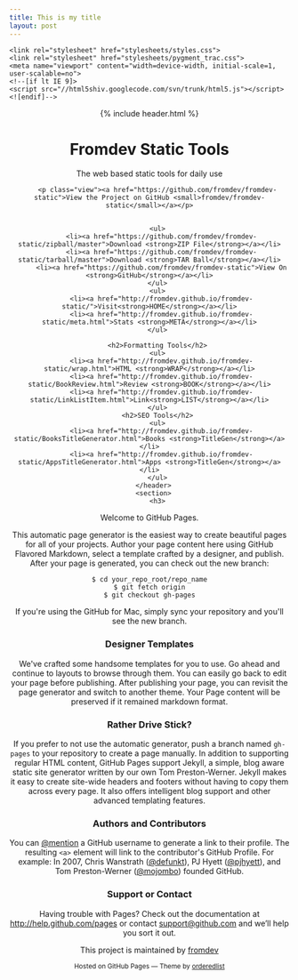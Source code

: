 ```yaml
---
title: This is my title
layout: post
--- 
```

<html>
  <head>
    <meta charset="utf-8">
    <meta http-equiv="X-UA-Compatible" content="chrome=1">
    <title>Static Developer Tools</title>

    <link rel="stylesheet" href="stylesheets/styles.css">
    <link rel="stylesheet" href="stylesheets/pygment_trac.css">
    <meta name="viewport" content="width=device-width, initial-scale=1, user-scalable=no">
    <!--[if lt IE 9]>
    <script src="//html5shiv.googlecode.com/svn/trunk/html5.js"></script>
    <![endif]-->
  </head>
  <body>
    <div class="wrapper">
      <header>
        {% include header.html %}
        <h1>Fromdev Static Tools</h1>
        <p>The web based static tools for daily use</p>

        <p class="view"><a href="https://github.com/fromdev/fromdev-static">View the Project on GitHub <small>fromdev/fromdev-static</small></a></p>


        <ul>
          <li><a href="https://github.com/fromdev/fromdev-static/zipball/master">Download <strong>ZIP File</strong></a></li>
          <li><a href="https://github.com/fromdev/fromdev-static/tarball/master">Download <strong>TAR Ball</strong></a></li>
          <li><a href="https://github.com/fromdev/fromdev-static">View On <strong>GitHub</strong></a></li>
        </ul>
        <ul>
          <li><a href="http://fromdev.github.io/fromdev-static/">Visit<strong>HOME</strong></a></li>
          <li><a href="http://fromdev.github.io/fromdev-static/meta.html">Stats <strong>META</strong></a></li>
        </ul>
        
        <h2>Formatting Tools</h2>
        <ul>
          <li><a href="http://fromdev.github.io/fromdev-static/wrap.html">HTML <strong>WRAP</strong></a></li>
          <li><a href="http://fromdev.github.io/fromdev-static/BookReview.html">Review <strong>BOOK</strong></a></li>
          <li><a href="http://fromdev.github.io/fromdev-static/LinkListItem.html">Link<strong>LIST</strong></a></li>
        </ul>
        <h2>SEO Tools</h2>
        <ul>
          <li><a href="http://fromdev.github.io/fromdev-static/BooksTitleGenerator.html">Books <strong>TitleGen</strong></a></li>
          <li><a href="http://fromdev.github.io/fromdev-static/AppsTitleGenerator.html">Apps <strong>TitleGen</strong></a></li>
        </ul>
      </header>
      <section>
        <h3>
<a name="welcome-to-github-pages" class="anchor" href="#welcome-to-github-pages"><span class="octicon octicon-link"></span></a>Welcome to GitHub Pages.</h3>

<p>This automatic page generator is the easiest way to create beautiful pages for all of your projects. Author your page content here using GitHub Flavored Markdown, select a template crafted by a designer, and publish. After your page is generated, you can check out the new branch:</p>

<pre><code>$ cd your_repo_root/repo_name
$ git fetch origin
$ git checkout gh-pages
</code></pre>

<p>If you're using the GitHub for Mac, simply sync your repository and you'll see the new branch.</p>

<h3>
<a name="designer-templates" class="anchor" href="#designer-templates"><span class="octicon octicon-link"></span></a>Designer Templates</h3>

<p>We've crafted some handsome templates for you to use. Go ahead and continue to layouts to browse through them. You can easily go back to edit your page before publishing. After publishing your page, you can revisit the page generator and switch to another theme. Your Page content will be preserved if it remained markdown format.</p>

<h3>
<a name="rather-drive-stick" class="anchor" href="#rather-drive-stick"><span class="octicon octicon-link"></span></a>Rather Drive Stick?</h3>

<p>If you prefer to not use the automatic generator, push a branch named <code>gh-pages</code> to your repository to create a page manually. In addition to supporting regular HTML content, GitHub Pages support Jekyll, a simple, blog aware static site generator written by our own Tom Preston-Werner. Jekyll makes it easy to create site-wide headers and footers without having to copy them across every page. It also offers intelligent blog support and other advanced templating features.</p>

<h3>
<a name="authors-and-contributors" class="anchor" href="#authors-and-contributors"><span class="octicon octicon-link"></span></a>Authors and Contributors</h3>

<p>You can <a href="https://github.com/blog/821" class="user-mention">@mention</a> a GitHub username to generate a link to their profile. The resulting <code>&lt;a&gt;</code> element will link to the contributor's GitHub Profile. For example: In 2007, Chris Wanstrath (<a href="https://github.com/defunkt" class="user-mention">@defunkt</a>), PJ Hyett (<a href="https://github.com/pjhyett" class="user-mention">@pjhyett</a>), and Tom Preston-Werner (<a href="https://github.com/mojombo" class="user-mention">@mojombo</a>) founded GitHub.</p>

<h3>
<a name="support-or-contact" class="anchor" href="#support-or-contact"><span class="octicon octicon-link"></span></a>Support or Contact</h3>

<p>Having trouble with Pages? Check out the documentation at <a href="http://help.github.com/pages">http://help.github.com/pages</a> or contact <a href="mailto:support@github.com">support@github.com</a> and we’ll help you sort it out.</p>
      </section>
      <footer>
        <p>This project is maintained by <a href="https://github.com/fromdev">fromdev</a></p>
        <p><small>Hosted on GitHub Pages &mdash; Theme by <a href="https://github.com/orderedlist">orderedlist</a></small></p>
      </footer>
    </div>
    <script src="javascripts/scale.fix.js"></script>
    
  </body>
</html>
